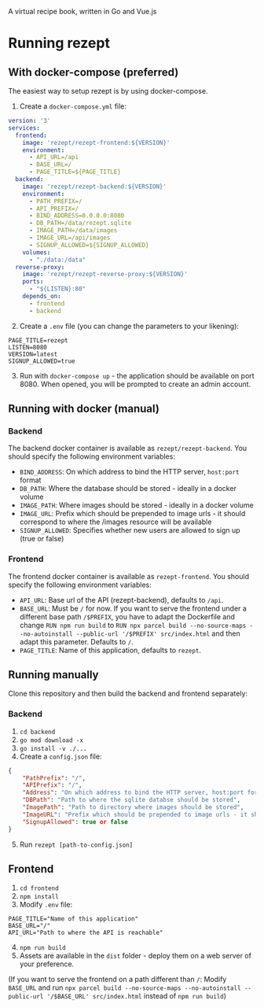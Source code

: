 A virtual recipe book, written in Go and Vue.js

# Running rezept

## With docker-compose (preferred)

The easiest way to setup rezept is by using docker-compose.

1. Create a `docker-compose.yml` file:
```yaml
version: '3'
services:
  frontend:
    image: 'rezept/rezept-frontend:${VERSION}'
    environment:
      - API_URL=/api
      - BASE_URL=/
      - PAGE_TITLE=${PAGE_TITLE}
  backend:
    image: 'rezept/rezept-backend:${VERSION}'
    environment:
      - PATH_PREFIX=/
      - API_PREFIX=/
      - BIND_ADDRESS=0.0.0.0:8080
      - DB_PATH=/data/rezept.sqlite
      - IMAGE_PATH=/data/images
      - IMAGE_URL=/api/images
      - SIGNUP_ALLOWED=${SIGNUP_ALLOWED}
    volumes:
      - "./data:/data"
  reverse-proxy:
    image: 'rezept/rezept-reverse-proxy:${VERSION}'
    ports:
      - "${LISTEN}:80"
    depends_on:
      - frontend
      - backend
```

2. Create a `.env` file (you can change the parameters to your likening):
```
PAGE_TITLE=rezept
LISTEN=8080
VERSION=latest
SIGNUP_ALLOWED=true
```
3. Run with `docker-compose up` - the application should be available on port 8080. When opened, you will be prompted to create an admin account.

## Running with docker (manual)

### Backend
The backend docker container is available as `rezept/rezept-backend`. You should specify the following environment variables:
- `BIND_ADDRESS`: On which address to bind the HTTP server, `host:port` format
- `DB_PATH`: Where the database should be stored - ideally in a docker volume
- `IMAGE_PATH`: Where images should be stored - ideally in a docker volume
- `IMAGE_URL`: Prefix which should be prepended to image urls - it should correspond to where the /images resource will be available
- `SIGNUP_ALLOWED`: Specifies whether new users are allowed to sign up (true or false)

### Frontend
The frontend docker container is available as `rezept-frontend`. You should specify the following environment variables:
- `API_URL`: Base url of the API (rezept-backend), defaults to `/api`.
- `BASE_URL`: Must be `/` for now. If you want to serve the frontend under a different base path `/$PREFIX`, you have to adapt the Dockerfile and change `RUN npm run build` to `RUN npx parcel build --no-source-maps --no-autoinstall --public-url '/$PREFIX' src/index.html` and then adapt this parameter. Defaults to `/`.
- `PAGE_TITLE`: Name of this application, defaults to `rezept`.

## Running manually
Clone this repository and then build the backend and frontend separately:

### Backend
1. `cd backend`
2. `go mod download -x`
3. `go install -v ./...`
4. Create a `config.json` file:
```json
{
    "PathPrefix": "/",
    "APIPrefix": "/",
    "Address": "On which address to bind the HTTP server, host:port format",
    "DBPath": "Path to where the sqlite databse should be stored",
    "ImagePath": "Path to directory where images should be stored",
    "ImageURL": "Prefix which should be prepended to image urls - it should correspond to where the /images resource will be available",
    "SignupAllowed": true or false
}
```
5. Run `rezept [path-to-config.json]`

## Frontend

1. `cd frontend`
2. `npm install`
3. Modify `.env` file:
```
PAGE_TITLE="Name of this application"
BASE_URL="/"
API_URL="Path to where the API is reachable"
```
4. `npm run build`
5. Assets are available in the `dist` folder - deploy them on a web server of your preference.

(If you want to serve the frontend on a path different than `/`: Modify `BASE_URL` and run `npx parcel build --no-source-maps --no-autoinstall --public-url '/$BASE_URL' src/index.html` instead of `npm run build`)
